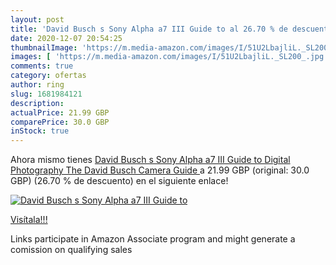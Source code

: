 ```yaml
---
layout: post
title: 'David Busch s Sony Alpha a7 III Guide to al 26.70 % de descuento'
date: 2020-12-07 20:54:25
thumbnailImage: 'https://m.media-amazon.com/images/I/51U2LbajliL._SL200_.jpg'
images: [ 'https://m.media-amazon.com/images/I/51U2LbajliL._SL200_.jpg' ]
comments: true
category: ofertas
author: ring
slug: 1681984121
description:
actualPrice: 21.99 GBP
comparePrice: 30.0 GBP
inStock: true
---
```


Ahora mismo tienes [David Busch s Sony Alpha a7 III Guide to Digital Photography  The David Busch Camera Guide ](https://www.amazon.co.uk/dp/1681984121/?tag=tolees0a-21) a 21.99 GBP (original: 30.0 GBP) (26.70 %  de descuento) en el siguiente enlace!

[![David Busch s Sony Alpha a7 III Guide to](https://m.media-amazon.com/images/I/51U2LbajliL._SL200_.jpg)](https://www.amazon.co.uk/dp/1681984121/?tag=tolees0a-21)

[Visítala!!!](https://www.amazon.co.uk/dp/1681984121/?tag=tolees0a-21)

Links participate in Amazon Associate program and might generate a comission on qualifying sales
